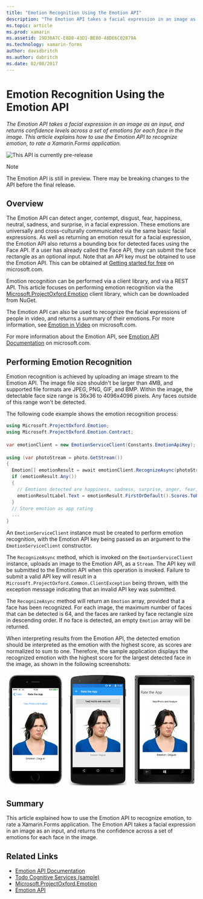 ```yaml
---
title: "Emotion Recognition Using the Emotion API"
description: "The Emotion API takes a facial expression in an image as an input, and returns confidence levels across a set of emotions for each face in the image. This article explains how to use the Emotion API to recognize emotion, to rate a Xamarin.Forms application."
ms.topic: article
ms.prod: xamarin
ms.assetid: 19D36A7C-E8D8-43D1-BE80-48DE6C02879A
ms.technology: xamarin-forms
author: davidbritch
ms.author: dabritch
ms.date: 02/08/2017
---
```


# Emotion Recognition Using the Emotion API

_The Emotion API takes a facial expression in an image as an input, and returns confidence levels across a set of emotions for each face in the image. This article explains how to use the Emotion API to recognize emotion, to rate a Xamarin.Forms application._

![](~/media/shared/preview.png "This API is currently pre-release")

> [!NOTE]
> The Emotion API is still in preview. There may be breaking changes to the API before the final release.

## Overview

The Emotion API can detect anger, contempt, disgust, fear, happiness, neutral, sadness, and surprise, in a facial expression. These emotions are universally and cross-culturally communicated via the same basic facial expressions. As well as returning an emotion result for a facial expression, the Emotion API also returns a bounding box for detected faces using the Face API. If a user has already called the Face API, they can submit the face rectangle as an optional input. Note that an API key must be obtained to use the Emotion API. This can be obtained at [Getting started for free](https://www.microsoft.com/cognitive-services/en-US/sign-up) on microsoft.com.

Emotion recognition can be performed via a client library, and via a REST API. This article focuses on performing emotion recognition via the [Microsoft.ProjectOxford.Emotion](https://www.nuget.org/packages/Microsoft.ProjectOxford.Emotion/) client library, which can be downloaded from NuGet.

The Emotion API can also be used to recognize the facial expressions of people in video, and returns a summary of their emotions. For more information, see [Emotion in Video](https://www.microsoft.com/cognitive-services/en-us/emotion-api/documentation#emotion-in-video) on microsoft.com.

For more information about the Emotion API, see [Emotion API Documentation](https://www.microsoft.com/cognitive-services/en-us/emotion-api/documentation) on microsoft.com.

## Performing Emotion Recognition

Emotion recognition is achieved by uploading an image stream to the Emotion API. The image file size shouldn't be larger than 4MB, and supported file formats are JPEG, PNG, GIF, and BMP. Within the image, the detectable face size range is 36x36 to 4096x4096 pixels. Any faces outside of this range won't be detected.

The following code example shows the emotion recognition process:

```csharp
using Microsoft.ProjectOxford.Emotion;
using Microsoft.ProjectOxford.Emotion.Contract;

var	emotionClient = new EmotionServiceClient(Constants.EmotionApiKey);

using (var photoStream = photo.GetStream())
{
  Emotion[] emotionResult = await emotionClient.RecognizeAsync(photoStream);
  if (emotionResult.Any())
  {
    // Emotions detected are happiness, sadness, surprise, anger, fear, contempt, disgust, or neutral.
    emotionResultLabel.Text = emotionResult.FirstOrDefault().Scores.ToRankedList().FirstOrDefault().Key;
  }
  // Store emotion as app rating
  ...
}
```

An `EmotionServiceClient` instance must be created to perform emotion recognition, with the Emotion API key being passed as an argument to the `EmotionServiceClient` constructor.

The `RecognizeAsync` method, which is invoked on the `EmotionServiceClient` instance, uploads an image to the Emotion API, as a `Stream`. The API key will be submitted to the Emotion API when this operation is invoked. Failure to submit a valid API key will result in a `Microsoft.ProjectOxford.Common.ClientException` being thrown, with the exception message indicating that an invalid API key was submitted.

The `RecognizeAsync` method will return an `Emotion` array, provided that a face has been recognized. For each image, the maximum number of faces that can be detected is 64, and the faces are ranked by face rectangle size in descending order. If no face is detected, an empty `Emotion` array will be returned.

When interpreting results from the Emotion API, the detected emotion should be interpreted as the emotion with the highest score, as scores are normalized to sum to one. Therefore, the sample application displays the recognized emotion with the highest score for the largest detected face in the image, as shown in the following screenshots:

![](emotion-recognition-images/emotion-recognition.png "Emotion Recognition")

## Summary

This article explained how to use the Emotion API to recognize emotion, to rate a Xamarin.Forms application. The Emotion API takes a facial expression in an image as an input, and returns the confidence across a set of emotions for each face in the image.


## Related Links

- [Emotion API Documentation](https://www.microsoft.com/cognitive-services/en-us/emotion-api/documentation)
- [Todo Cognitive Services (sample)](https://developer.xamarin.com/samples/xamarin-forms/WebServices/TodoCognitiveServices/)
- [Microsoft.ProjectOxford.Emotion](https://www.nuget.org/packages/Microsoft.ProjectOxford.Emotion/)
- [Emotion API](https://dev.projectoxford.ai/docs/services/5639d931ca73072154c1ce89/operations/563b31ea778daf121cc3a5fa)
